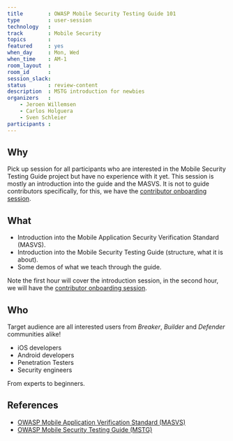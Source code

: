 ```yaml
---
title        : OWASP Mobile Security Testing Guide 101
type         : user-session
technology   :
track        : Mobile Security
topics       :
featured     : yes
when_day     : Mon, Wed
when_time    : AM-1
room_layout  :
room_id      :
session_slack:
status       : review-content
description  : MSTG introduction for newbies
organizers   :
    - Jeroen Willemsen
    - Carlos Holguera
    - Sven Schleier 
participants :
---
```


## Why

Pick up session for all participants who are interested in the Mobile Security Testing Guide project but have no experience with it yet. This session is mostly an introduction into the guide and the MASVS. It is not to guide contributors specifically, for this, we have the [contributor onboarding session](https://open-security-summit.org/tracks/mobile/user-sessions/intro-mstg/).

## What

- Introduction into the Mobile Application Security Verification Standard (MASVS).
- Introduction into the Mobile Security Testing Guide (structure, what it is about).
- Some demos of what we teach through the guide.

Note the first hour will cover the introduction session, in the second hour, we will have the [contributor onboarding session](https://open-security-summit.org/tracks/mobile/user-sessions/intro-mstg/).

## Who

Target audience are all interested users from _Breaker_, _Builder_ and _Defender_ communities alike!

- iOS developers
- Android developers
- Penetration Testers
- Security engineers

From experts to beginners.

## References

- [OWASP Mobile Application Verification Standard (MASVS)](https://github.com/OWASP/owasp-masvs "MASVS")
- [OWASP Mobile Security Testing Guide (MSTG)](https://github.com/OWASP/owasp-mstg "MSTG")

